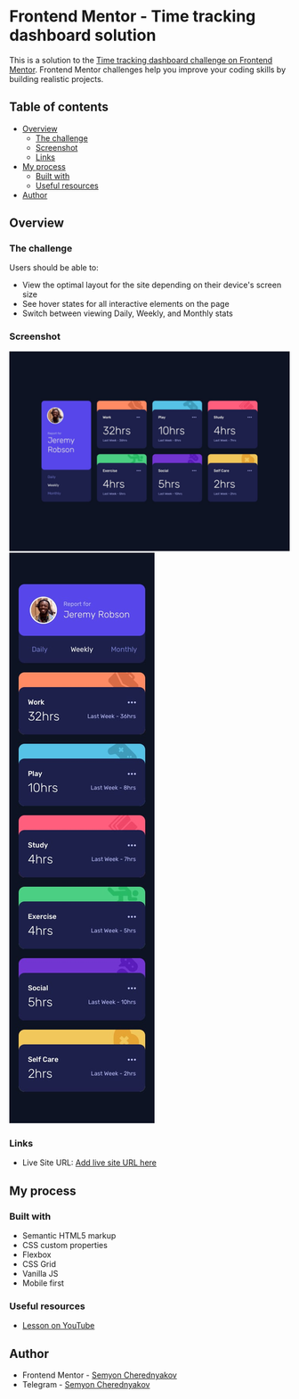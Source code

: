 # Frontend Mentor - Time tracking dashboard solution

This is a solution to the [Time tracking dashboard challenge on Frontend Mentor](https://www.frontendmentor.io/challenges/time-tracking-dashboard-UIQ7167Jw). Frontend Mentor challenges help you improve your coding skills by building realistic projects. 

## Table of contents

- [Overview](#overview)
  - [The challenge](#the-challenge)
  - [Screenshot](#screenshot)
  - [Links](#links)
- [My process](#my-process)
  - [Built with](#built-with)
  - [Useful resources](#useful-resources)
- [Author](#author)

## Overview

### The challenge

Users should be able to:

- View the optimal layout for the site depending on their device's screen size
- See hover states for all interactive elements on the page
- Switch between viewing Daily, Weekly, and Monthly stats

### Screenshot

![Desktop design](design/desktop-design.jpg)
![Mobile design](design/mobile-design.jpg)

### Links

- Live Site URL: [Add live site URL here](https://cherednyakov.github.io/time_tracker_dashboard/)

## My process

### Built with

- Semantic HTML5 markup
- CSS custom properties
- Flexbox
- CSS Grid
- Vanilla JS
- Mobile first

### Useful resources

- [Lesson on YouTube](https://youtu.be/vGSsTk2opZA)

## Author

- Frontend Mentor - [Semyon Cherednyakov](https://www.frontendmentor.io/profile/cherednyakov)
- Telegram - [Semyon Cherednyakov](https://t.me/Senya_R)


